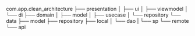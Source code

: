 com.app.clean_architecture
├── presentation
│   ├── ui
│   ├── viewmodel
│   └── di
├── domain
│   ├── model
│   ├── usecase
│   └── repository
└── data
    ├── model
    ├── repository
    ├── local
    │   └── dao
    |   └── sp
    └── remote
        └── api